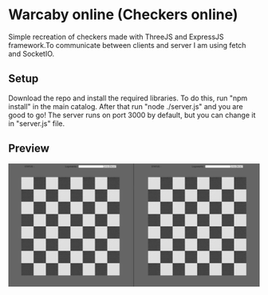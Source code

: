 # Warcaby online (Checkers online)
Simple recreation of checkers made with ThreeJS and ExpressJS framework.To communicate between clients and server I am using fetch and SocketIO.

## Setup
Download the repo and install the required libraries. To do this, run "npm install" in the main catalog. After that run "node ./server.js" and you are good to go! The server runs on port 3000 by default, but you can change it in "server.js" file.

## Preview
![alt text](https://raw.githubusercontent.com/bartoszkoziel/warcaby/main/preview1.gif)
